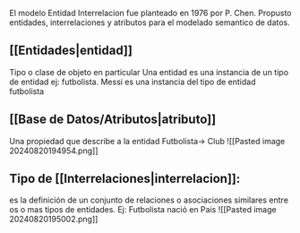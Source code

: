  El modelo Entidad Interrelacion fue planteado en 1976 por P. Chen. Propusto entidades, interrelaciones y atributos para el modelado semantico de datos.

## [[Entidades|entidad]]
Tipo o clase de objeto en particular
Una entidad es una instancia de un tipo de entidad
ej: futbolista. Messi es una instancia del tipo de entidad futbolista

## [[Base de Datos/Atributos|atributo]]
Una propiedad que describe a la entidad
Futbolista-> Club
![[Pasted image 20240820194954.png]]
## Tipo de [[Interrelaciones|interrelacion]]:
es la definición de un conjunto de relaciones o asociaciones similares entre os o mas tipos de entidades.
Ej: Futbolista nació en Pais
![[Pasted image 20240820195002.png]]
